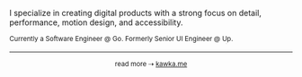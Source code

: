 I specialize in creating digital products with a strong focus on detail, performance, motion design, and accessibility.

<p>
 <sub>
  Currently a Software Engineer @ <a href="https://www.google.com/"><img align="center" src="https://cdn.svgporn.com/logos/google.svg" height="16" alt="Google" /></a>. Formerly Senior UI Engineer @ <a href="https://upsidelab.io/"><img align="center" src="https://github.com/user-attachments/assets/980795b8-ab42-426f-8054-7fc180f292ce" height="16" alt="Upsidelab.io" /></a>.
 </sub>
</p>

<hr />

<p align="center" dir="auto">
 <sub>
 read more ⇢
  <a href="https://kawka.me">
    kawka.me
  </a>
 </sub>
</p>
